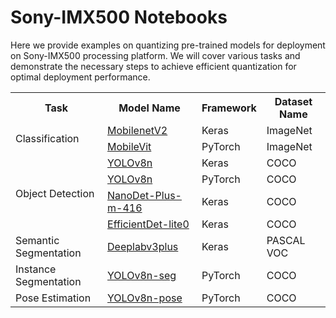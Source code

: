 # Sony-IMX500 Notebooks

Here we provide examples on quantizing pre-trained models for deployment on Sony-IMX500 processing platform.
We will cover various tasks and demonstrate the necessary steps to achieve efficient quantization for optimal
deployment performance.

<table>
    <tr>
        <th rowspan="1">Task</th>
        <th rowspan="1">Model Name</th>
        <th rowspan="1">Framework</th>
        <th rowspan="1">Dataset Name</th>
    </tr>
    <!-- Classification Models (ImageNet) -->
    <tr>
        <td rowspan="2">Classification</td>
        <td> <a href="keras/example_keras_mobilenetv2_for_imx500.ipynb">MobilenetV2</a></td>
        <td>Keras</td>
        <td>ImageNet</td>
    </tr>
    <tr>
        <td> <a href="pytorch/pytorch_mobilevit_xs_for_imx500.ipynb">MobileVit</a></td>
        <td>PyTorch</td>
        <td>ImageNet</td>
    </tr>
    <!-- Object Detection Models (COCO) -->
    <tr>
        <td rowspan="4">Object Detection</td>
        <td> <a href="keras/keras_yolov8n_for_imx500.ipynb">YOLOv8n</a></td>
        <td>Keras</td>
        <td>COCO</td>
    </tr>
    <tr>
        <td> <a href="pytorch/pytorch_yolov8n_for_imx500.ipynb">YOLOv8n</a></td>
        <td>PyTorch</td>
        <td>COCO</td>
    </tr>
    <tr>
        <td> <a href="keras/example_keras_nanodet_plus_for_imx500.ipynb">NanoDet-Plus-m-416</a></td>
        <td>Keras</td>
        <td>COCO</td>
    </tr>
    <tr>
        <td> <a href="keras/example_keras_effdet_lite0_for_imx500.ipynb">EfficientDet-lite0</a></td>
        <td>Keras</td>
        <td>COCO</td>
    </tr>
    <tr>
        <td>Semantic Segmentation</td>
        <td> <a href="keras/keras_deeplabv3plus_for_imx500.ipynb">Deeplabv3plus</a></td>
        <td>Keras</td>
        <td>PASCAL VOC</td>
    </tr>
    <tr>
        <td >Instance Segmentation</td>
        <td> <a href="pytorch/pytorch_yolov8n_seg_for_imx500.ipynb">YOLOv8n-seg</a></td>
        <td>PyTorch</td>
        <td>COCO</td>
    </tr>
    <tr>
        <td>Pose Estimation</td>
        <td> <a href="pytorch/pytorch_yolov8n_pose_for_imx500.ipynb">YOLOv8n-pose</a></td>
        <td>PyTorch</td>
        <td>COCO</td>
    </tr>

</table>

